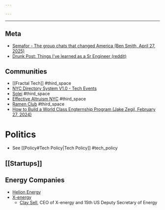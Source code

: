 ```yaml
---

---
```

---
## Meta
- [Semafor - The group chats that changed America (Ben Smith, April 27, 2025)](https://www.semafor.com/article/04/27/2025/the-group-chats-that-changed-america)
- [Drunk Post: Things I've learned as a Sr Engineer (reddit)](https://luminousmen.com/post/drunk-post-things-ive-learned-as-a-sr-engineer/)
## Communities
- [[Fractal Tech]] #third_space
- [NYC Directory System V1.0 - Tech Events](https://tech.somethingtodo.nyc/)
- [Solei](https://www.dearsolei.com/) #third_space
- [Effective Altruism NYC](https://www.effectivealtruism.nyc/) #third_space
- [Ramen Club](https://www.ramenclub.so/) #third_space
- [How to Build a World Class Engternship Program (Jake Zegil, February 27, 2024)](https://jakezegil.substack.com/p/how-to-build-a-world-class-engternship)
# Politics
- See [[Policy#Tech Policy|Tech Policy]] #tech_policy
## [[Startups]]

## Energy Companies
- [Helion Energy](https://en.wikipedia.org/wiki/Helion_Energy)
- [X-energy](https://en.wikipedia.org/wiki/X-energy)
	- [Clay Sell](https://en.wikipedia.org/wiki/Clay_Sell), CEO of X-energy and 15th US Deputy Secretary of Energy